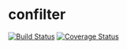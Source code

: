 confilter
=========
[![Build Status](https://drone.io/github.com/hanguofeng/confilter/status.png)](https://drone.io/github.com/hanguofeng/confilter/latest)  [![Coverage Status](https://coveralls.io/repos/hanguofeng/confilter/badge.png)](https://coveralls.io/r/hanguofeng/confilter)
